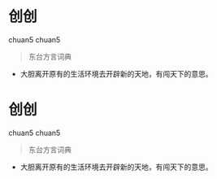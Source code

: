 # 创创
chuan5 chuan5
> 东台方言词典
- 大胆离开原有的生活环境去开辟新的天地，有闯天下的意思。

# 创创
chuan5 chuan5
> 东台方言词典
- 大胆离开原有的生活环境去开辟新的天地，有闯天下的意思。
